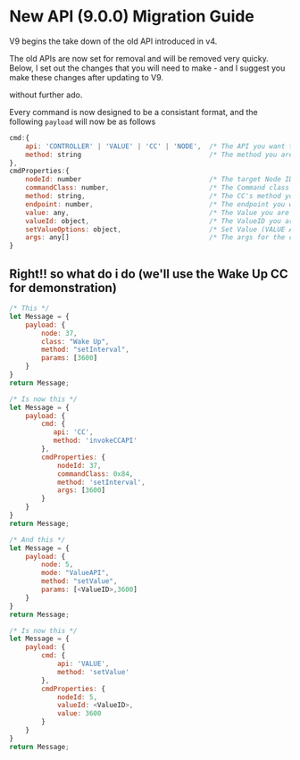 # New API (9.0.0) Migration Guide

V9 begins the take down of the old API introduced in v4.

The old APIs are now set for removal and will be removed very quicky.  
Below, I set out the changes that you will need to make - and I suggest you make these changes after updating to V9.

without further ado.

Every command is now designed to be a consistant format, and the following `payload` will now be as follows

```javascript
cmd:{
    api: 'CONTROLLER' | 'VALUE' | 'CC' | 'NODE',  /* The API you want to use  */
    method: string                                /* The method you are executing on this API  */
},
cmdProperties:{
    nodeId: number                                /* The target Node ID */
    commandClass: number,                         /* The Command class ID (CC API) */
    method: string,                               /* The CC's method you want to execute (CC API) */    
    endpoint: number,                             /* The endpoint you wish to target (CC API) */ 
    value: any,                                   /* The Value you are providing (VALUE API) */
    valueId: object,                              /* The ValueID you are targeting (VALUE API) */
    setValueOptions: object,                      /* Set Value (VALUE API) */
    args: any[]                                   /* The args for the command you are calling (CC API) */
}
```

## Right!! so what do i do (we'll use the Wake Up CC for demonstration)
```javascript
/* This */
let Message = {
    payload: {
        node: 37,
        class: "Wake Up",
        method: "setInterval",
        params: [3600]
    }
}
return Message;

/* Is now this */
let Message = {
    payload: {
        cmd: {
           api: 'CC',
           method: 'invokeCCAPI'
        },
        cmdProperties: {
            nodeId: 37,
            commandClass: 0x84,
            method: 'setInterval',
            args: [3600]
        }
    }
}
return Message;
```

```javascript
/* And this */
let Message = {
    payload: {
        node: 5,
        mode: "ValueAPI",
        method: "setValue",
        params: [<ValueID>,3600]
    }
}
return Message;

/* Is now this */
let Message = {
    payload: {
        cmd: {
            api: 'VALUE',
            method: 'setValue'
        },
        cmdProperties: {
            nodeId: 5,
            valueId: <ValueID>,
            value: 3600
        }
    }
}
return Message;
```


